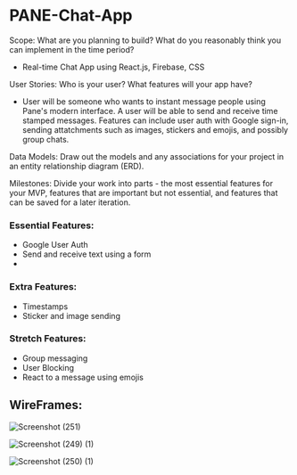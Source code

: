# PANE-Chat-App

Scope: What are you planning to build? What do you reasonably think you can implement in the time period? 

- Real-time Chat App using React.js, Firebase, CSS

User Stories: Who is your user? What features will your app have? 

- User will be someone who wants to instant message people using Pane's modern interface. A user will be able to send and receive time stamped messages. Features can include user auth with Google sign-in, sending attatchments such as images, stickers and emojis, and possibly group chats.


Data Models: Draw out the models and any associations for your project in an entity relationship diagram (ERD). 

Milestones: Divide your work into parts - the most essential features for your MVP, features that are important but not essential, and features that can be saved for a later iteration.

### Essential Features:
- Google User Auth
- Send and receive text using a form
- 
### Extra Features:
- Timestamps
- Sticker and image sending

### Stretch Features: 
- Group messaging
- User Blocking
- React to a message using emojis

## WireFrames:

![Screenshot (251)](https://user-images.githubusercontent.com/109836001/194652026-0fc8d12a-9bf3-4077-9204-d16a82982b0f.png)

![Screenshot (249) (1)](https://user-images.githubusercontent.com/109836001/194647411-d63e094d-7f93-4c1f-8d9e-1074331b1804.png)

![Screenshot (250) (1)](https://user-images.githubusercontent.com/109836001/194647430-4f1c91d5-7018-41f2-81da-1258fa5af5e5.png)


